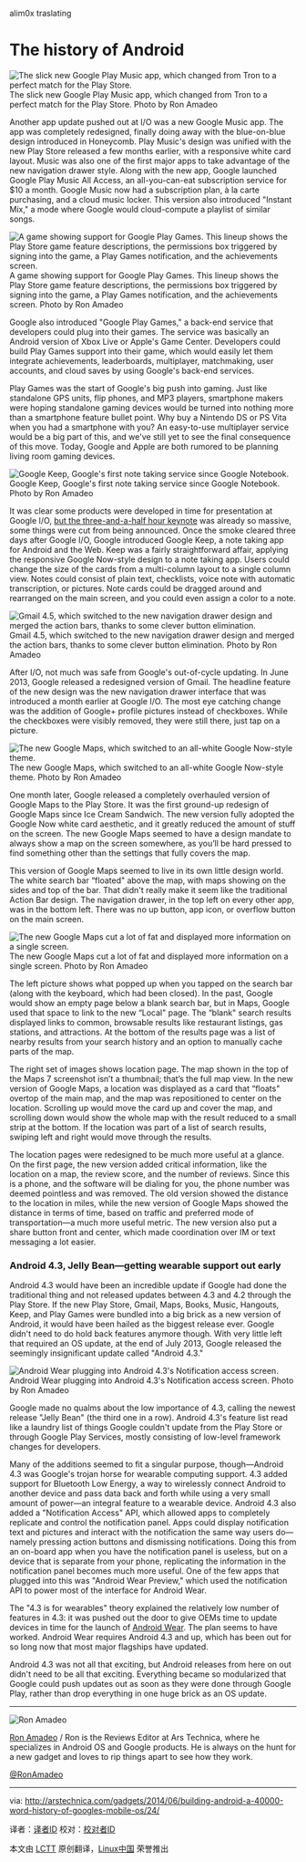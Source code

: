 alim0x traslating

The history of Android
================================================================================
![The slick new Google Play Music app, which changed from Tron to a perfect match for the Play Store.](http://cdn.arstechnica.net/wp-content/uploads/2014/03/Goooogleplaymusic.jpg)
The slick new Google Play Music app, which changed from Tron to a perfect match for the Play Store.
Photo by Ron Amadeo

Another app update pushed out at I/O was a new Google Music app. The app was completely redesigned, finally doing away with the blue-on-blue design introduced in Honeycomb. Play Music's design was unified with the new Play Store released a few months earlier, with a responsive white card layout. Music was also one of the first major apps to take advantage of the new navigation drawer style. Along with the new app, Google launched Google Play Music All Access, an all-you-can-eat subscription service for $10 a month. Google Music now had a subscription plan, à la carte purchasing, and a cloud music locker. This version also introduced "Instant Mix," a mode where Google would cloud-compute a playlist of similar songs.

![A game showing support for Google Play Games. This lineup shows the Play Store game feature descriptions, the permissions box triggered by signing into the game, a Play Games notification, and the achievements screen.](http://cdn.arstechnica.net/wp-content/uploads/2014/03/gooooogleplaygames.jpg)
A game showing support for Google Play Games. This lineup shows the Play Store game feature descriptions, the permissions box triggered by signing into the game, a Play Games notification, and the achievements screen.
Photo by Ron Amadeo

Google also introduced "Google Play Games," a back-end service that developers could plug into their games. The service was basically an Android version of Xbox Live or Apple's Game Center. Developers could build Play Games support into their game, which would easily let them integrate achievements, leaderboards, multiplayer, matchmaking, user accounts, and cloud saves by using Google's back-end services.

Play Games was the start of Google's big push into gaming. Just like standalone GPS units, flip phones, and MP3 players, smartphone makers were hoping standalone gaming devices would be turned into nothing more than a smartphone feature bullet point. Why buy a Nintendo DS or PS Vita when you had a smartphone with you? An easy-to-use multiplayer service would be a big part of this, and we've still yet to see the final consequence of this move. Today, Google and Apple are both rumored to be planning living room gaming devices.

![Google Keep, Google's first note taking service since Google Notebook.](http://cdn.arstechnica.net/wp-content/uploads/2014/03/goooglekeep.jpg)
Google Keep, Google's first note taking service since Google Notebook.
Photo by Ron Amadeo

It was clear some products were developed in time for presentation at Google I/O, [but the three-and-a-half hour keynote][1] was already so massive, some things were cut from being announced. Once the smoke cleared three days after Google I/O, Google introduced Google Keep, a note taking app for Android and the Web. Keep was a fairly straightforward affair, applying the responsive Google Now-style design to a note taking app. Users could change the size of the cards from a multi-column layout to a single column view. Notes could consist of plain text, checklists, voice note with automatic transcription, or pictures. Note cards could be dragged around and rearranged on the main screen, and you could even assign a color to a note.

![Gmail 4.5, which switched to the new navigation drawer design and merged the action bars, thanks to some clever button elimination.](http://cdn.arstechnica.net/wp-content/uploads/2014/05/gmail.png)
Gmail 4.5, which switched to the new navigation drawer design and merged the action bars, thanks to some clever button elimination.
Photo by Ron Amadeo

After I/O, not much was safe from Google's out-of-cycle updating. In June 2013, Google released a redesigned version of Gmail. The headline feature of the new design was the new navigation drawer interface that was introduced a month earlier at Google I/O. The most eye catching change was the addition of Google+ profile pictures instead of checkboxes. While the checkboxes were visibly removed, they were still there, just tap on a picture.

![The new Google Maps, which switched to an all-white Google Now-style theme.](http://cdn.arstechnica.net/wp-content/uploads/2014/03/newmaps11.png.)
The new Google Maps, which switched to an all-white Google Now-style theme.
Photo by Ron Amadeo

One month later, Google released a completely overhauled version of Google Maps to the Play Store. It was the first ground-up redesign of Google Maps since Ice Cream Sandwich. The new version fully adopted the Google Now white card aesthetic, and it greatly reduced the amount of stuff on the screen. The new Google Maps seemed to have a design mandate to always show a map on the screen somewhere, as you’ll be hard pressed to find something other than the settings that fully covers the map.

This version of Google Maps seemed to live in its own little design world. The white search bar “floated" above the map, with maps showing on the sides and top of the bar. That didn't really make it seem like the traditional Action Bar design. The navigation drawer, in the top left on every other app, was in the bottom left. There was no up button, app icon, or overflow button on the main screen.

![The new Google Maps cut a lot of fat and displayed more information on a single screen.](http://cdn.arstechnica.net/wp-content/uploads/2014/03/newmaps21.png)
The new Google Maps cut a lot of fat and displayed more information on a single screen.
Photo by Ron Amadeo

The left picture shows what popped up when you tapped on the search bar (along with the keyboard, which had been closed). In the past, Google would show an empty page below a blank search bar, but in Maps, Google used that space to link to the new “Local" page. The “blank" search results displayed links to common, browsable results like restaurant listings, gas stations, and attractions. At the bottom of the results page was a list of nearby results from your search history and an option to manually cache parts of the map.

The right set of images shows location page. The map shown in the top of the Maps 7 screenshot isn’t a thumbnail; that’s the full map view. In the new version of Google Maps, a location was displayed as a card that “floats" overtop of the main map, and the map was repositioned to center on the location. Scrolling up would move the card up and cover the map, and scrolling down would show the whole map with the result reduced to a small strip at the bottom. If the location was part of a list of search results, swiping left and right would move through the results.

The location pages were redesigned to be much more useful at a glance. On the first page, the new version added critical information, like the location on a map, the review score, and the number of reviews. Since this is a phone, and the software will be dialing for you, the phone number was deemed pointless and was removed. The old version showed the distance to the location in miles, while the new version of Google Maps showed the distance in terms of time, based on traffic and preferred mode of transportation—a much more useful metric. The new version also put a share button front and center, which made coordination over IM or text messaging a lot easier.

### Android 4.3, Jelly Bean—getting wearable support out early ###

Android 4.3 would have been an incredible update if Google had done the traditional thing and not released updates between 4.3 and 4.2 through the Play Store. If the new Play Store, Gmail, Maps, Books, Music, Hangouts, Keep, and Play Games were bundled into a big brick as a new version of Android, it would have been hailed as the biggest release ever. Google didn't need to do hold back features anymore though. With very little left that required an OS update, at the end of July 2013, Google released the seemingly insignificant update called "Android 4.3."

![Android Wear plugging into Android 4.3's Notification access screen.](http://cdn.arstechnica.net/wp-content/uploads/2014/03/2014-03-28-12.231.jpg)
Android Wear plugging into Android 4.3's Notification access screen.
Photo by Ron Amadeo

Google made no qualms about the low importance of 4.3, calling the newest release "Jelly Bean" (the third one in a row). Android 4.3's feature list read like a laundry list of things Google couldn't update from the Play Store or through Google Play Services, mostly consisting of low-level framework changes for developers.

Many of the additions seemed to fit a singular purpose, though—Android 4.3 was Google's trojan horse for wearable computing support. 4.3 added support for Bluetooth Low Energy, a way to wirelessly connect Android to another device and pass data back and forth while using a very small amount of power—an integral feature to a wearable device. Android 4.3 also added a "Notification Access" API, which allowed apps to completely replicate and control the notification panel. Apps could display notification text and pictures and interact with the notification the same way users do—namely pressing action buttons and dismissing notifications. Doing this from an on-board app when you have the notification panel is useless, but on a device that is separate from your phone, replicating the information in the notification panel becomes much more useful. One of the few apps that plugged into this was "Android Wear Preview," which used the notification API to power most of the interface for Android Wear.

The "4.3 is for wearables" theory explained the relatively low number of features in 4.3: it was pushed out the door to give OEMs time to update devices in time for the launch of [Android Wear][2]. The plan seems to have worked. Android Wear requires Android 4.3 and up, which has been out for so long now that most major flagships have updated.

Android 4.3 was not all that exciting, but Android releases from here on out didn't need to be all that exciting. Everything became so modularized that Google could push updates out as soon as they were done through Google Play, rather than drop everything in one huge brick as an OS update.

----------

![Ron Amadeo](http://cdn.arstechnica.net/wp-content//uploads/authors/ron-amadeo-sq.jpg)

[Ron Amadeo][a] / Ron is the Reviews Editor at Ars Technica, where he specializes in Android OS and Google products. He is always on the hunt for a new gadget and loves to rip things apart to see how they work.

[@RonAmadeo][t]

--------------------------------------------------------------------------------

via: http://arstechnica.com/gadgets/2014/06/building-android-a-40000-word-history-of-googles-mobile-os/24/

译者：[译者ID](https://github.com/译者ID) 校对：[校对者ID](https://github.com/校对者ID)

本文由 [LCTT](https://github.com/LCTT/TranslateProject) 原创翻译，[Linux中国](http://linux.cn/) 荣誉推出

[1]:http://live.arstechnica.com/liveblog-google-io-2013-keynote/
[2]:http://arstechnica.com/gadgets/2014/03/in-depth-with-android-wear-googles-quantum-leap-of-a-smartwatch-os/
[a]:http://arstechnica.com/author/ronamadeo
[t]:https://twitter.com/RonAmadeo
